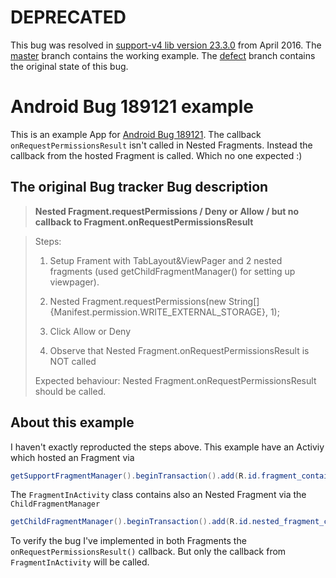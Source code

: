 # DEPRECATED

This bug was resolved in [support-v4 lib version 23.3.0](http://developer.android.com/tools/support-library/index.html#revisions) from April 2016.
The [master](https://github.com/StefMa/AndroidBug189121/tree/master) branch contains the working example. The [defect](https://github.com/StefMa/AndroidBug189121/tree/defect) branch contains the original state of this bug.

# Android Bug 189121 example

This is an example App for [Android Bug 189121](https://code.google.com/p/android/issues/detail?id=189121).
The callback `onRequestPermissionsResult` isn't called in Nested Fragments. Instead the callback from the hosted Fragment is called. Which no one expected :)

## The original Bug tracker Bug description

> **Nested Fragment.requestPermissions / Deny or Allow / but no callback to Fragment.onRequestPermissionsResult**

> Steps:
>  1. Setup Frament with TabLayout&ViewPager and 2 nested fragments (used getChildFragmentManager() for setting up viewpager).
>
>  2. Nested Fragment.requestPermissions(new String[] {Manifest.permission.WRITE_EXTERNAL_STORAGE}, 1);
>
>  3. Click Allow or Deny
>
>  4. Observe that Nested Fragment.onRequestPermissionsResult is NOT called
>
> Expected behaviour: Nested Fragment.onRequestPermissionsResult should be called.

## About this example

I haven't exactly reproducted the steps above.
This example have an Activiy which hosted an Fragment via
```java
getSupportFragmentManager().beginTransaction().add(R.id.fragment_container, new FragmentInActivity()).commit();
```
The `FragmentInActivity` class contains also an Nested Fragment via the `ChildFragmentManager`
```java
getChildFragmentManager().beginTransaction().add(R.id.nested_fragment_container, new FragmentInFragment()).commit();
```

To verify the bug I've implemented in both Fragments the `onRequestPermissionsResult()` callback.
But only the callback from `FragmentInActivity` will be called.

